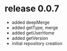 # release 0.0.7
 * added deepMerge
 * added getType, merge
 * added getUserHome
 * added getVersion
 * initial repository creation
